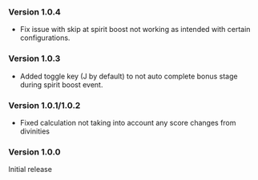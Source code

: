 ﻿### Version 1.0.4

- Fix issue with skip at spirit boost not working as intended with certain configurations.

### Version 1.0.3

- Added toggle key (J by default) to not auto complete bonus stage during spirit boost event.

### Version 1.0.1/1.0.2

- Fixed calculation not taking into account any score changes from divinities

### Version 1.0.0

Initial release